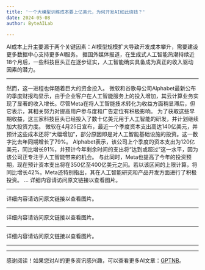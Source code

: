 ```yaml
---
title: '一个大模型训练成本要上亿美元，为何开发AI如此烧钱？'
date: 2024-05-08
author: ByteAILab

---
```


AI成本上升主要源于两个关键因素：AI模型规模扩大导致开发成本攀升，需要建设更多数据中心支持更多AI服务。
据国外媒体报道，在生成式人工智能热潮持续近18个月后，一些科技巨头正在逐步证实，人工智能确实具备成为真正的收入驱动因素的潜力。

---
然而，这一进程也伴随着巨大的资金投入。
微软和谷歌母公司Alphabet最新公布的季度财报均显示，由于企业客户在人工智能服务上的投入增加，其云计算业务实现了显著的收入增长。尽管Meta在将人工智能技术转化为收益方面稍显滞后，但它表示，其相关努力对提高用户参与度和广告定位有积极影响。
为了获取这些早期收益，这三家科技巨头已经投入了数十亿美元用于人工智能的研发，并计划继续加大投资力度。
微软在4月25日宣布，最近一个季度资本支出高达140亿美元，并预计这些成本还将“大幅增加”，部分原因即是对人工智能基础设施的投资。这一数字比去年同期增长了79%。
Alphabet表示，该公司上个季度的资本支出为120亿美元，同比增长91%，并预计今年剩余时间的支出将“达到或超过”这一水平，因为该公司正专注于人工智能带来的机会。
与此同时，Meta也提高了今年的投资预期，现在预计资本支出将在350亿至400亿美元之间。若以该区间的上限计算，将同比增长42%。Meta还特别指出，其在人工智能研究和产品开发方面进行了积极投资。
...
详细内容请访问原文链接以查看图片。

---

详细内容请访问原文链接以查看图片。

---

详细内容请访问原文链接以查看图片。

---

详细内容请访问原文链接以查看图片。

---
---
感谢阅读！如果您对AI的更多资讯感兴趣，可以查看更多AI文章：[GPTNB](https://gptnb.com)。